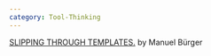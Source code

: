 ```yaml
---
category: Tool-Thinking
---
```


[SLIPPING THROUGH TEMPLATES.](https://leidiniu.archfondas.lt/en/alf-04/essays/manuel-buerger) by Manuel Bürger